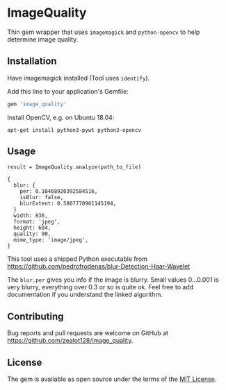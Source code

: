# ImageQuality

Thin gem wrapper that uses ``imagemagick`` and ``python-opencv`` to help determine image quality.

## Installation

Have imagemagick installed (Tool uses ``identify``).

Add this line to your application's Gemfile:

```ruby
gem 'image_quality'
```

Install OpenCV, e.g. on Ubuntu 18.04:

```
apt-get install python3-pywt python3-opencv
```


## Usage

```
result = ImageQuality.analyze(path_to_file)

{
  blur: {
    per: 0.10468920392584516,
    isBlur: false,
    blurExtent: 0.5807770961145194,
  }
  width: 836,
  format: 'jpeg',
  height: 604,
  quality: 90,
  mime_type: 'image/jpeg',
}
```

This tool uses a shipped Python executable from https://github.com/pedrofrodenas/blur-Detection-Haar-Wavelet

The ``blur.per`` gives you info if the image is blurry. Small values 0...0.001 is very blurry, everything over 0.3 or so is quite ok. Feel free to add documentation if you understand the linked algorithm.


## Contributing

Bug reports and pull requests are welcome on GitHub at https://github.com/zealot128/image_quality.


## License

The gem is available as open source under the terms of the [MIT License](https://opensource.org/licenses/MIT).
